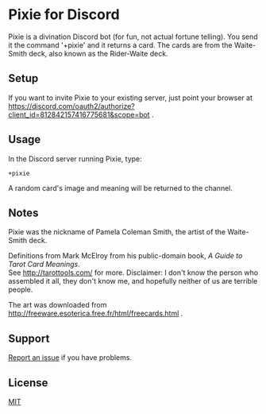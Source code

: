 # Pixie for Discord

Pixie is a divination Discord bot (for fun, not actual fortune telling). You send it the command '+pixie' and it returns a card. The cards are from the Waite-Smith deck, also known as the Rider-Waite deck.

## Setup

If you want to invite Pixie to your existing server, just point your browser at https://discord.com/oauth2/authorize?client_id=812842157416775681&scope=bot .

## Usage

In the Discord server running Pixie, type:

```
+pixie
```

A random card's image and meaning will be returned to the channel.

## Notes

Pixie was the nickname of Pamela Coleman Smith, the artist of the Waite-Smith deck.

Definitions from Mark McElroy from his public-domain book, _A Guide to Tarot Card Meanings_.  
See http://tarottools.com/ for more. Disclaimer: I don't know the person who assembled it all, they don't know me, and hopefully neither of us are terrible people.

The art was downloaded from http://freeware.esoterica.free.fr/html/freecards.html .

## Support

[Report an issue](https://github.com/switchknitter/) if you have problems.

## License

[MIT](https://choosealicense.com/licenses/mit/)

